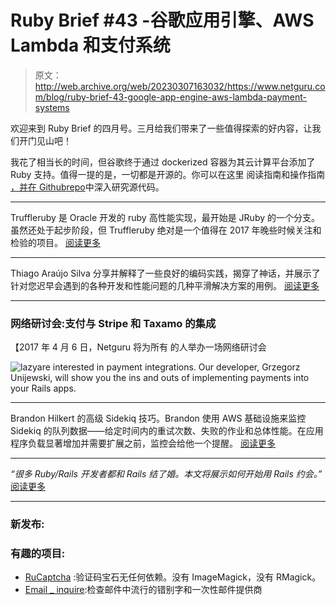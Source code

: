 # Ruby Brief #43 -谷歌应用引擎、AWS Lambda 和支付系统

> 原文：<http://web.archive.org/web/20230307163032/https://www.netguru.com/blog/ruby-brief-43-google-app-engine-aws-lambda-payment-systems>

 欢迎来到 Ruby Brief 的四月号。三月给我们带来了一些值得探索的好内容，让我们开门见山吧！

我花了相当长的时间，但谷歌终于通过 dockerized 容器为其云计算平台添加了 Ruby 支持。值得一提的是，一切都是开源的。你可以在这里 阅读指南和操作指南 [，并在 Github](http://web.archive.org/web/20221209120530/https://cloud.google.com/appengine/docs/flexible/ruby/)[repo](http://web.archive.org/web/20221209120530/https://github.com/GoogleCloudPlatform/ruby-docker)中深入研究源代码。

* * *

Truffleruby 是 Oracle 开发的 ruby 高性能实现，最开始是 JRuby 的一个分支。虽然还处于起步阶段，但 Truffleruby 绝对是一个值得在 2017 年晚些时候关注和检验的项目。 [阅读更多](http://web.archive.org/web/20221209120530/https://github.com/graalvm/truffleruby)

* * *

Thiago Araújo Silva 分享并解释了一些良好的编码实践，揭穿了神话，并展示了针对您迟早会遇到的各种开发和性能问题的几种平滑解决方案的用例。 [阅读更多](http://web.archive.org/web/20221209120530/https://blog.codeminer42.com/towards-minimal-idiomatic-and-performant-ruby-code-f3fc6aed3c94)

* * *

### 网络研讨会:支付与 Stripe 和 Taxamo 的集成

【2017 年 4 月 6 日，Netguru 将为所有 的人举办一场网络研讨会

![lazy](img/1d7b525aab91d64a86ca969343418922.png)are interested in payment integrations. Our developer, Grzegorz Unijewski, will show you the ins and outs of implementing payments into your Rails apps.

* * *

Brandon Hilkert 的高级 Sidekiq 技巧。Brandon 使用 AWS 基础设施来监控 Sidekiq 的队列数据——给定时间内的重试次数、失败的作业和总体性能。在应用程序负载显著增加并需要扩展之前，监控会给他一个提醒。 [阅读更多](http://web.archive.org/web/20221209120530/http://brandonhilkert.com/blog/monitoring-sidekiq-using-aws-lambda-and-cloudwatch/)

* * *

*“很多 Ruby/Rails 开发者都和 Rails 结了婚。本文将展示如何开始用 Rails 约会。”* [阅读更多](http://web.archive.org/web/20221209120530/http://rubyblog.pro/2017/03/decoupling-from-rails-repository-and-use-case)

* * *

### 新发布:

### 有趣的项目:

*   [RuCaptcha](http://web.archive.org/web/20221209120530/https://github.com/huacnlee/rucaptcha) :验证码宝石无任何依赖。没有 ImageMagick，没有 RMagick。
*   [Email _ inquire](http://web.archive.org/web/20221209120530/https://github.com/maximeg/email_inquire):检查邮件中流行的错别字和一次性邮件提供商